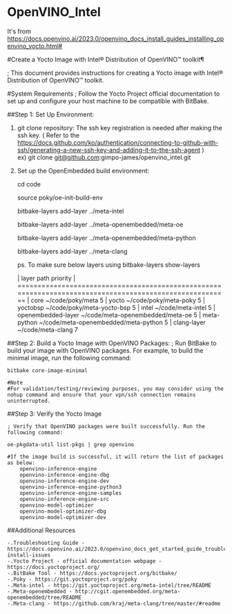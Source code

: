 # OpenVINO_Intel 
 It's from https://docs.openvino.ai/2023.0/openvino_docs_install_guides_installing_openvino_yocto.html#


#Create a Yocto Image with Intel® Distribution of OpenVINO™ toolkit¶

  ; This document provides instructions for creating a Yocto image with Intel® Distribution of OpenVINO™ toolkit.


#System Requirements
  ; Follow the Yocto Project official documentation to set up and configure your host machine to be compatible with BitBake.


##Step 1: Set Up Environment:  
  1. git clone repository:
       The ssh key registration is needed after making the ssh key. ( Refer to the  https://docs.github.com/ko/authentication/connecting-to-github-with-ssh/generating-a-new-ssh-key-and-adding-it-to-the-ssh-agent  )  
       ex)  git clone git@github.com:gimpo-james/openvino_intel.git

  2. Set up the OpenEmbedded build environment:
  
      cd code 

      source poky/oe-init-build-env

      bitbake-layers add-layer ../meta-intel

      bitbake-layers add-layer ../meta-openembedded/meta-oe

      bitbake-layers add-layer ../meta-openembedded/meta-python

      bitbake-layers add-layer ../meta-clang

	  ps.  To make sure below layers using  bitbake-layers show-layers

        |  layer                 path                                                                    priority
        | ========================================================================================================
        | core                   ~/code/poky/meta                                5
        | yocto                  ~/code/poky/meta-poky                           5
        | yoctobsp               ~/code/poky/meta-yocto-bsp                      5
        | intel                  ~/code/meta-intel                               5
        | openembedded-layer     ~/code/meta-openembedded/meta-oe                5
        | meta-python            ~/code/meta-openembedded/meta-python            5
        | clang-layer            ~/code/meta-clang                               7



		
##Step 2: Build a Yocto Image with OpenVINO Packages:
    ; Run BitBake to build your image with OpenVINO packages. For example, to build the minimal image, run the following command:

    bitbake core-image-minimal

    #Note
    #For validation/testing/reviewing purposes, you may consider using the nohup command and ensure that your vpn/ssh connection remains uninterrupted.


##Step 3: Verify the Yocto Image

    ; Verify that OpenVINO packages were built successfully. Run the following command:

    oe-pkgdata-util list-pkgs | grep openvino

    #If the image build is successful, it will return the list of packages as below:
        openvino-inference-engine
        openvino-inference-engine-dbg
        openvino-inference-engine-dev
        openvino-inference-engine-python3
        openvino-inference-engine-samples
        openvino-inference-engine-src
        openvino-model-optimizer
        openvino-model-optimizer-dbg
        openvino-model-optimizer-dev


##Additional Resources

    -.Troubleshooting Guide -https://docs.openvino.ai/2023.0/openvino_docs_get_started_guide_troubleshooting_issues.html#yocto-install-issues
    -.Yocto Project - official documentation webpage - https://docs.yoctoproject.org/
    -.BitBake Tool - https://docs.yoctoproject.org/bitbake/
    -.Poky - https://git.yoctoproject.org/poky
    -.Meta-intel - https://git.yoctoproject.org/meta-intel/tree/README
    -.Meta-openembedded - http://cgit.openembedded.org/meta-openembedded/tree/README
    -.Meta-clang - https://github.com/kraj/meta-clang/tree/master/#readme

